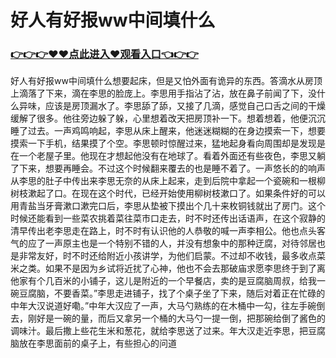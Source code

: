 # 好人有好报ww中间填什么

### <a href="https://github.com/loiupq/bgty/issues/1">👉👉👉♥♥点此进入♥观看入口👈👉👉</a>

好人有好报ww中间填什么想要起床，但是又怕外面有诡异的东西。答滴水从房顶上滴落了下来，滴在李思的脸庞上。李思用手指沾了沾，放在鼻子前闻了下，没什么异味，应该是房顶漏水了。李思舔了舔，又接了几滴，感觉自己口舌之间的干燥缓解了很多。他往旁边躲了躲，心里想着改天把房顶补一下。想着想着，他便沉沉睡了过去。一声鸡鸣响起，李思从床上醒来，他迷迷糊糊的在身边摸索一下，想要摸索一下手机，结果摸了个空。李思顿时惊醒过来，猛地起身看向周围却是发现是在一个老屋子里。他现在才想起他没有在地球了。看着外面还有些夜色，李思又躺了下来，想要再睡会。不过这个时候翻来覆去的也是睡不着了。一声悠长的的响声从李思的肚子中传出来李思无奈的从床上起来，走到后院中拿起一个瓷碗和一根柳树枝漱起了口。在现在这个时代，已经开始使用柳树枝漱口了。如果条件好的可以用青盐当牙膏漱口漱完口后，李思从垫被下摸出个几十来枚铜钱就出了房门。这个时候还能看到一些菜农挑着菜往菜市口走去，时不时还传出话语声，在这个寂静的清早传出老李思走在路上，时不时有认识他的人恭敬的喊一声李相公。他也点头客气的应了一声原主也是一个特别不错的人，并没有想象中的那种迂腐，对待邻居也是非常友好，时不时还给附近小孩讲学，为他们启蒙。不过却不收钱，最多收点菜米之类。如果不是因为乡试将近扰了心神，他也不会去那破庙求愿李思终于到了离他家有个几百米的小铺子，这儿是附近的一个早餐店，卖的是豆腐脑周叔，给我一碗豆腐脑，不要香菜。”李思走进铺子，找了个桌子坐了下来，随后对着正在忙碌的中年大汉说道好嘞。”中年大汉应了一声，大马勺熟练的在木桶中一勾，往左手碗倒去，刚好是一碗的量，而后又拿另一个桶的大马勺一提一倒，把那碗给倒了酱色的调味汁。最后撒上些花生米和葱花，就给李思送了过来。年大汉走近李思，把豆腐脑放在李思面前的桌子上，有些担心的问道
